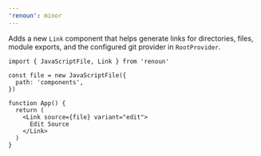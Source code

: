 ```yaml
---
'renoun': minor
---
```


Adds a new `Link` component that helps generate links for directories, files, module exports, and the configured git provider in `RootProvider`.

```tsx
import { JavaScriptFile, Link } from 'renoun'

const file = new JavaScriptFile({
  path: 'components',
})

function App() {
  return (
    <Link source={file} variant="edit">
      Edit Source
    </Link>
  )
}
```
